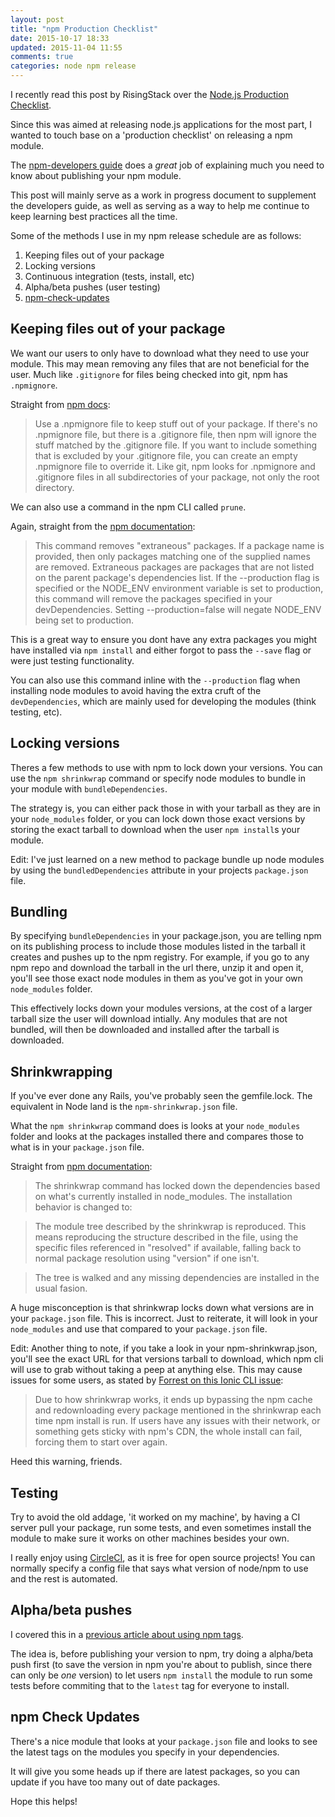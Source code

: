 ```yaml
---
layout: post
title: "npm Production Checklist"
date: 2015-10-17 18:33
updated: 2015-11-04 11:55
comments: true
categories: node npm release
---
```


I recently read this post by RisingStack over the [Node.js Production Checklist](https://blog.risingstack.com/node-js-production-checklist). 

Since this was aimed at releasing node.js applications for the most part, I wanted to touch base on a 'production checklist' on releasing a npm module.

The [npm-developers guide](https://docs.npmjs.com/misc/developers) does a *great* job of explaining much you need to know about publishing your npm module.

This post will mainly serve as a work in progress document to supplement the developers guide, as well as serving as a way to help me continue to keep learning best practices all the time.

Some of the methods I use in my npm release schedule are as follows:

1. Keeping files out of your package
2. Locking versions
3. Continuous integration (tests, install, etc)
4. Alpha/beta pushes (user testing)
5. [npm-check-updates](https://github.com/tjunnone/npm-check-updates)

## Keeping files out of your package

We want our users to only have to download what they need to use your module. This may mean removing any files that are not beneficial for the user. Much like `.gitignore` for files being checked into git, npm has `.npmignore`.

Straight from [npm docs](https://docs.npmjs.com/misc/developers#keeping-files-out-of-your-package):

> Use a .npmignore file to keep stuff out of your package. If there's no .npmignore file, but there is a .gitignore file, then npm will ignore the stuff matched by the .gitignore file. If you want to include something that is excluded by your .gitignore file, you can create an empty .npmignore file to override it. Like git, npm looks for .npmignore and .gitignore files in all subdirectories of your package, not only the root directory.

We can also use a command in the npm CLI called `prune`.

Again, straight from the [npm documentation](https://docs.npmjs.com/cli/prune):

> This command removes "extraneous" packages. If a package name is provided, then only packages matching one of the supplied names are removed.
> Extraneous packages are packages that are not listed on the parent package's dependencies list.
> If the --production flag is specified or the NODE_ENV environment variable is set to production, this command will remove the packages specified in your devDependencies. Setting --production=false will negate NODE_ENV being set to production.

This is a great way to ensure you dont have any extra packages you might have installed via `npm install` and either forgot to pass the `--save` flag or were just testing functionality.

You can also use this command inline with the `--production` flag when installing node modules to avoid having the extra cruft of the `devDependencies`, which are mainly used for developing the modules (think testing, etc).

## Locking versions

Theres a few methods to use with npm to lock down your versions. You can use the `npm shrinkwrap` command or specify node modules to bundle in your module with `bundleDependencies`. 

The strategy is, you can either pack those in with your tarball as they are in your `node_modules` folder, or you can lock down those exact versions by storing the exact tarball to download when the user `npm install`s your module.

Edit: I've just learned on a new method to package bundle up node modules by using the `bundledDependencies` attribute in your projects `package.json` file.

## Bundling

By specifying `bundleDependencies` in your package.json, you are telling npm on its publishing process to include those modules listed in the tarball it creates and pushes up to the npm registry. For example, if you go to any npm repo and download the tarball in the url there, unzip it and open it, you'll see those exact node modules in them as you've got in your own `node_modules` folder. 

This effectively locks down your modules versions, at the cost of a larger tarball size the user will download intially. Any modules that are not bundled, will then be downloaded and installed after the tarball is downloaded.

## Shrinkwrapping

If you've ever done any Rails, you've probably seen the gemfile.lock. The equivalent in Node land is the `npm-shrinkwrap.json` file. 

What the `npm shrinkwrap` command does is looks at your `node_modules` folder and looks at the packages installed there and compares those to what is in your `package.json` file. 

Straight from [npm documentation](https://docs.npmjs.com/cli/shrinkwrap):

> The shrinkwrap command has locked down the dependencies based on what's currently installed in node_modules. The installation behavior is changed to:

> The module tree described by the shrinkwrap is reproduced. This means reproducing the structure described in the file, using the specific files referenced in "resolved" if available, falling back to normal package resolution using "version" if one isn't.

> The tree is walked and any missing dependencies are installed in the usual fasion.

A huge misconception is that shrinkwrap locks down what versions are in your `package.json` file. This is incorrect. Just to reiterate, it will look in your `node_modules` and use that compared to your `package.json` file.

Edit: Another thing to note, if you take a look in your npm-shrinkwrap.json, you'll see the exact URL for that versions tarball to download, which npm cli will use to grab without taking a peep at anything else. This may cause issues for some users, as stated by [Forrest on this Ionic CLI issue](https://github.com/driftyco/ionic-cli/issues/636):

> Due to how shrinkwrap works, it ends up bypassing the npm cache and redownloading every package mentioned in the shrinkwrap each time npm install is run. If users have any issues with their network, or something gets sticky with npm's CDN, the whole install can fail, forcing them to start over again.

Heed this warning, friends.

## Testing

Try to avoid the old addage, 'it worked on my machine', by having a CI server pull your package, run some tests, and even sometimes install the module to make sure it works on other machines besides your own.

I really enjoy using [CircleCI](https://circleci.com/), as it is free for open source projects! You can normally specify a config file that says what version of node/npm to use and the rest is automated.

## Alpha/beta pushes

I covered this in a [previous article about using npm tags](http://jbavari.github.io/blog/2015/10/16/using-npm-tags). 

The idea is, before publishing your version to npm, try doing a alpha/beta push first (to save the version in npm you're about to publish, since there can only be *one* version) to let users `npm install` the module to run some tests before commiting that to the `latest` tag for everyone to install.

## npm Check Updates

There's a nice module that looks at your `package.json` file and looks to see the latest tags on the modules you specify in your dependencies. 

It will give you some heads up if there are latest packages, so you can update if you have too many out of date packages.

Hope this helps!
